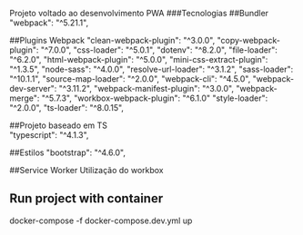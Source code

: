 Projeto voltado ao desenvolvimento PWA
###Tecnologias
##Bundler
"webpack": "^5.21.1",

##Plugins Webpack
"clean-webpack-plugin": "^3.0.0",
"copy-webpack-plugin": "^7.0.0",
"css-loader": "^5.0.1",
"dotenv": "^8.2.0",
"file-loader": "^6.2.0",
"html-webpack-plugin": "^5.0.0",
"mini-css-extract-plugin": "^1.3.5",
"node-sass": "^4.0.0",
"resolve-url-loader": "^3.1.2",
"sass-loader": "^10.1.1",
"source-map-loader": "^2.0.0",
"webpack-cli": "^4.5.0",
"webpack-dev-server": "^3.11.2",
"webpack-manifest-plugin": "^3.0.0",
"webpack-merge": "^5.7.3",
"workbox-webpack-plugin": "^6.1.0"
"style-loader": "^2.0.0",
"ts-loader": "^8.0.15",

##Projeto baseado em TS  
 "typescript": "^4.1.3",

##Estilos
"bootstrap": "^4.6.0",

##Service Worker
Utilização do workbox

## Run project with container

docker-compose -f docker-compose.dev.yml up
